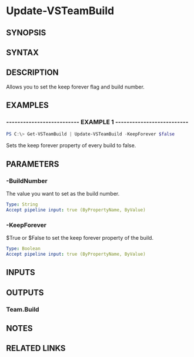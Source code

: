<!-- #include "./common/header.md" -->

# Update-VSTeamBuild

## SYNOPSIS

<!-- #include "./synopsis/Update-VSTeamBuild.md" -->

## SYNTAX

## DESCRIPTION

Allows you to set the keep forever flag and build number.

## EXAMPLES

### -------------------------- EXAMPLE 1 --------------------------

```PowerShell
PS C:\> Get-VSTeamBuild | Update-VSTeamBuild -KeepForever $false
```

Sets the keep forever property of every build to false.

## PARAMETERS

<!-- #include "./params/projectName.md" -->

### -BuildNumber

The value you want to set as the build number.

```yaml
Type: String
Accept pipeline input: true (ByPropertyName, ByValue)
```

<!-- #include "./params/BuildId.md" -->

### -KeepForever

$True or $False to set the keep forever property of the build.

```yaml
Type: Boolean
Accept pipeline input: true (ByPropertyName, ByValue)
```

<!-- #include "./params/confirm.md" -->

<!-- #include "./params/force.md" -->

<!-- #include "./params/whatIf.md" -->

## INPUTS

## OUTPUTS

### Team.Build

## NOTES

## RELATED LINKS
